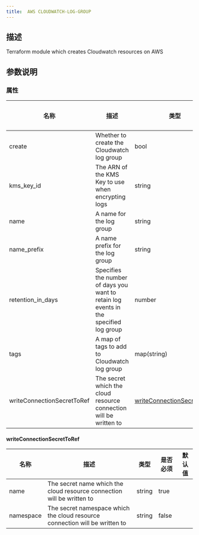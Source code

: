 ```yaml
---
title:  AWS CLOUDWATCH-LOG-GROUP
---
```


## 描述

Terraform module which creates Cloudwatch resources on AWS

## 参数说明


### 属性

 名称 | 描述 | 类型 | 是否必须 | 默认值 
 ------------ | ------------- | ------------- | ------------- | ------------- 
 create | Whether to create the Cloudwatch log group | bool | false |  
 kms_key_id | The ARN of the KMS Key to use when encrypting logs | string | false |  
 name | A name for the log group | string | false |  
 name_prefix | A name prefix for the log group | string | false |  
 retention_in_days | Specifies the number of days you want to retain log events in the specified log group | number | false |  
 tags | A map of tags to add to Cloudwatch log group | map(string) | false |  
 writeConnectionSecretToRef | The secret which the cloud resource connection will be written to | [writeConnectionSecretToRef](#writeConnectionSecretToRef) | false |  


#### writeConnectionSecretToRef

 名称 | 描述 | 类型 | 是否必须 | 默认值 
 ------------ | ------------- | ------------- | ------------- | ------------- 
 name | The secret name which the cloud resource connection will be written to | string | true |  
 namespace | The secret namespace which the cloud resource connection will be written to | string | false |  

